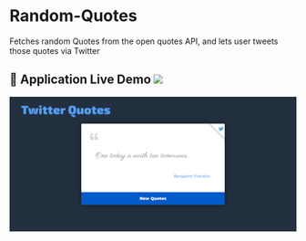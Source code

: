 # Random-Quotes
Fetches random Quotes from the open quotes API, and lets user tweets those quotes via Twitter

 ## :large_orange_diamond: **Application Live Demo**  <a target='_blank' href="https://jitendarnath.github.io/Random-Quotes/"><img src = "https://img.shields.io/badge/Website-success.svg"></a>
 
  <p align="center"><img src="Images/ss.png" alt = "RandomQuotes"></p>
 
